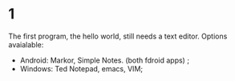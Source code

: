 # 1
The first program, the hello world, still needs a text editor. Options avaialable: 
- Android: Markor, Simple Notes. (both fdroid apps) ;  
- Windows: Ted Notepad, emacs, VIM;  
